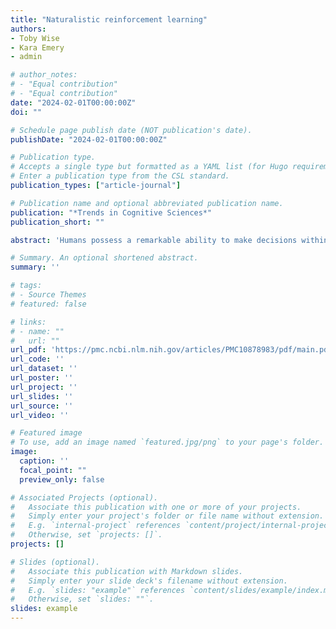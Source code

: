 ```yaml
---
title: "Naturalistic reinforcement learning"
authors:
- Toby Wise
- Kara Emery
- admin

# author_notes:
# - "Equal contribution"
# - "Equal contribution"
date: "2024-02-01T00:00:00Z"
doi: ""

# Schedule page publish date (NOT publication's date).
publishDate: "2024-02-01T00:00:00Z"

# Publication type.
# Accepts a single type but formatted as a YAML list (for Hugo requirements).
# Enter a publication type from the CSL standard.
publication_types: ["article-journal"]

# Publication name and optional abbreviated publication name.
publication: "*Trends in Cognitive Sciences*"
publication_short: ""

abstract: 'Humans possess a remarkable ability to make decisions within real-world environments that are expansive, complex, and multidimensional. Human cognitive computational neuroscience has sought to exploit reinforcement learning (RL) as a framework within which to explain human decision-making, often focusing on constrained, artificial experimental tasks. In this article, we review recent efforts that use naturalistic approaches to determine how humans make decisions in complex environments that better approximate the real world, providing a clearer picture of how humans navigate the challenges posed by real-world decisions. These studies purposely embed elements of naturalistic complexity within experimental paradigms, rather than focusing on simplification, generating insights into the processes that likely underpin humans’ ability to navigate complex, multidimensional real-world environments so successfully.'

# Summary. An optional shortened abstract.
summary: ''

# tags:
# - Source Themes
# featured: false

# links:
# - name: ""
#   url: ""
url_pdf: 'https://pmc.ncbi.nlm.nih.gov/articles/PMC10878983/pdf/main.pdf'
url_code: ''
url_dataset: ''
url_poster: ''
url_project: ''
url_slides: ''
url_source: ''
url_video: ''

# Featured image
# To use, add an image named `featured.jpg/png` to your page's folder. 
image:
  caption: ''
  focal_point: ""
  preview_only: false

# Associated Projects (optional).
#   Associate this publication with one or more of your projects.
#   Simply enter your project's folder or file name without extension.
#   E.g. `internal-project` references `content/project/internal-project/index.md`.
#   Otherwise, set `projects: []`.
projects: []

# Slides (optional).
#   Associate this publication with Markdown slides.
#   Simply enter your slide deck's filename without extension.
#   E.g. `slides: "example"` references `content/slides/example/index.md`.
#   Otherwise, set `slides: ""`.
slides: example
---
```


<!-- {{% callout note %}}
Click the *Cite* button above to demo the feature to enable visitors to import publication metadata into their reference management software.
{{% /callout %}}

{{% callout note %}}
Create your slides in Markdown - click the *Slides* button to check out the example.
{{% /callout %}}

Add the publication's **full text** or **supplementary notes** here. You can use rich formatting such as including [code, math, and images](https://docs.hugoblox.com/content/writing-markdown-latex/). -->
